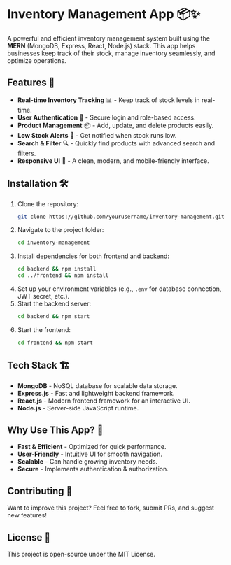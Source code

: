 # Inventory Management App 📦✨

A powerful and efficient inventory management system built using the **MERN** (MongoDB, Express, React, Node.js) stack. This app helps businesses keep track of their stock, manage inventory seamlessly, and optimize operations.

## Features 🚀
- **Real-time Inventory Tracking** 📊 - Keep track of stock levels in real-time.
- **User Authentication** 🔐 - Secure login and role-based access.
- **Product Management** 📦 - Add, update, and delete products easily.
- **Low Stock Alerts** 🚨 - Get notified when stock runs low.
- **Search & Filter** 🔍 - Quickly find products with advanced search and filters.
- **Responsive UI** 🎨 - A clean, modern, and mobile-friendly interface.

## Installation 🛠️
1. Clone the repository:
   ```sh
   git clone https://github.com/yourusername/inventory-management.git
   ```
2. Navigate to the project folder:
   ```sh
   cd inventory-management
   ```
3. Install dependencies for both frontend and backend:
   ```sh
   cd backend && npm install
   cd ../frontend && npm install
   ```
4. Set up your environment variables (e.g., `.env` for database connection, JWT secret, etc.).
5. Start the backend server:
   ```sh
   cd backend && npm start
   ```
6. Start the frontend:
   ```sh
   cd frontend && npm start
   ```

## Tech Stack 🏗️
- **MongoDB** - NoSQL database for scalable data storage.
- **Express.js** - Fast and lightweight backend framework.
- **React.js** - Modern frontend framework for an interactive UI.
- **Node.js** - Server-side JavaScript runtime.

## Why Use This App? 🤔
- **Fast & Efficient** - Optimized for quick performance.
- **User-Friendly** - Intuitive UI for smooth navigation.
- **Scalable** - Can handle growing inventory needs.
- **Secure** - Implements authentication & authorization.

## Contributing 🤝
Want to improve this project? Feel free to fork, submit PRs, and suggest new features!

## License 📜
This project is open-source under the MIT License.
